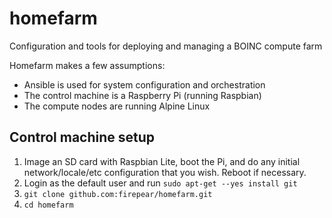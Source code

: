# homefarm
Configuration and tools for deploying and managing a BOINC compute farm

Homefarm makes a few assumptions:

* Ansible is used for system configuration and orchestration
* The control machine is a Raspberry Pi (running Raspbian)
* The compute nodes are running Alpine Linux

## Control machine setup

1. Image an SD card with Raspbian Lite, boot the Pi, and do any initial network/locale/etc configuration that you wish. Reboot if necessary.
1. Login as the default user and run `sudo apt-get --yes install git`
1. `git clone github.com:firepear/homefarm.git`
1. `cd homefarm`
